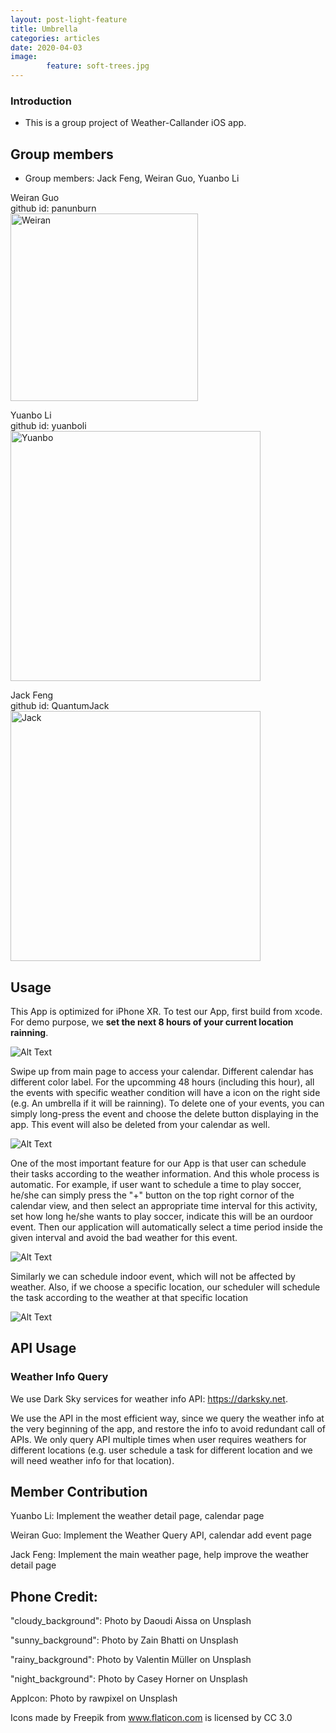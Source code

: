 ```yaml
---
layout: post-light-feature
title: Umbrella
categories: articles
date: 2020-04-03
image: 
        feature: soft-trees.jpg
---
```


### Introduction
- This is a group project of Weather-Callander iOS app.

## Group members
- Group members: Jack Feng, Weiran Guo, Yuanbo Li

Weiran Guo <br />
github id: panunburn <br />
<img src="./pic/weiran.jpg" alt="Weiran" width="300"/>


Yuanbo Li <br />
github id: yuanboli <br />
<img src="./pic/yuanbo.jpg" alt="Yuanbo" width="400"/>

Jack Feng <br />
github id: QuantumJack <br />
<img src="./pic/jack.jpg" alt="Jack" width="400"/>

## Usage
This App is optimized for iPhone XR.
To test our App, first build from xcode. For demo purpose, we **set the next 8 hours of your current location rainning**.

![Alt Text](https://github.com/ECS189E/utilityApp/blob/master/demo/image1.gif)

Swipe up from main page to access your calendar. Different calendar has different color label. For the upcomming 48 hours (including this hour), all the events with specific weather condition will have a icon on the right side (e.g. An umbrella if it will be rainning).
To delete one of your events, you can simply long-press the event and choose the delete button displaying in the app. This event will also be deleted from your calendar as well.

![Alt Text](https://github.com/ECS189E/utilityApp/blob/master/demo/image2.gif)

One of the most important feature for our App is that user can schedule their tasks according to the weather information. And this whole process is automatic. For example, if user want to schedule a time to play soccer, he/she can simply press the "+" button on the top right cornor of the calendar view, and then select an appropriate time interval for this activity, set how long he/she wants to play soccer, indicate this will be an ourdoor event. Then our application will automatically select a time period inside the given interval and avoid the bad weather for this event.

![Alt Text](https://github.com/ECS189E/utilityApp/blob/master/demo/image3.gif)

Similarly we can schedule indoor event, which will not be affected by weather. Also, if we choose a specific location, our scheduler will schedule the task according to the weather at that specific location

![Alt Text](https://github.com/ECS189E/utilityApp/blob/master/demo/image4.gif)

## API Usage
### Weather Info Query
We use Dark Sky services for weather info API: https://darksky.net.

We use the API in the most efficient way, since we query the weather info at the very beginning of the app, and restore the info to avoid redundant call of APIs. We only query API multiple times when user requires weathers for different locations (e.g. user schedule a task for different location and we will need weather info for that location).
## Member Contribution
Yuanbo Li: Implement the weather detail page, calendar page

Weiran Guo: Implement the Weather Query API, calendar add event page

Jack Feng: Implement the main weather page, help improve the weather detail page
## Phone Credit:
"cloudy_background": Photo by Daoudi Aissa on Unsplash

"sunny_background": Photo by Zain Bhatti on Unsplash

"rainy_background": Photo by Valentin Müller on Unsplash

"night_background": Photo by Casey Horner on Unsplash

AppIcon: Photo by rawpixel on Unsplash

Icons made by Freepik from www.flaticon.com is licensed by CC 3.0